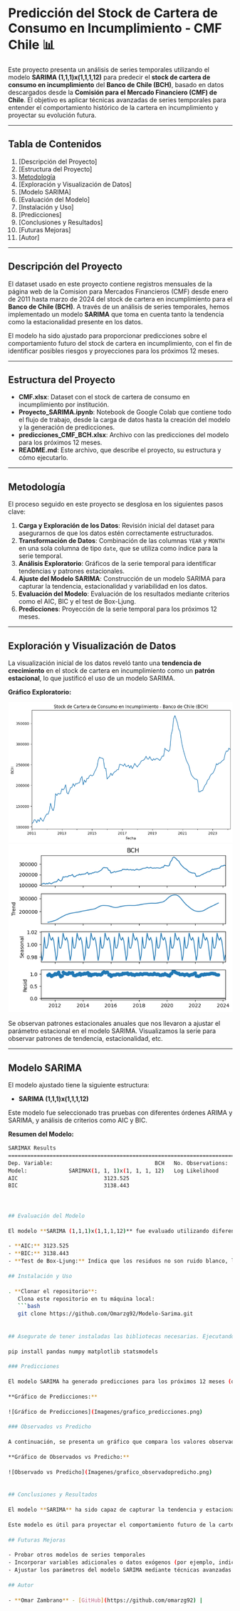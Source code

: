 # Predicción del Stock de Cartera de Consumo en Incumplimiento - CMF Chile 📊

Este proyecto presenta un análisis de series temporales utilizando el modelo **SARIMA (1,1,1)x(1,1,1,12)** para predecir el **stock de cartera de consumo en incumplimiento** del **Banco de Chile (BCH)**, basado en datos descargados desde la **Comisión para el Mercado Financiero (CMF) de Chile**. El objetivo es aplicar técnicas avanzadas de series temporales para entender el comportamiento histórico de la cartera en incumplimiento y proyectar su evolución futura.

---

## Tabla de Contenidos

1. [Descripción del Proyecto]
2. [Estructura del Proyecto]
3. [Metodología](#metodología)
4. [Exploración y Visualización de Datos]
5. [Modelo SARIMA]
6. [Evaluación del Modelo]
7. [Instalación y Uso]
8. [Predicciones]
9. [Conclusiones y Resultados]
10. [Futuras Mejoras]
11. [Autor]

---

## Descripción del Proyecto

El dataset usado en este proyecto contiene registros mensuales de la página web de la Comision para Mercados Financieros (CMF) desde enero de 2011 hasta marzo de 2024 del stock de cartera en incumplimiento para el **Banco de Chile (BCH)**. A través de un análisis de series temporales, hemos implementado un modelo **SARIMA** que toma en cuenta tanto la tendencia como la estacionalidad presente en los datos.

El modelo ha sido ajustado para proporcionar predicciones sobre el comportamiento futuro del stock de cartera en incumplimiento, con el fin de identificar posibles riesgos y proyecciones para los próximos 12 meses.

---

## Estructura del Proyecto

- **CMF.xlsx**: Dataset con el stock de cartera de consumo en incumplimiento por institución.
- **Proyecto_SARIMA.ipynb**: Notebook de Google Colab que contiene todo el flujo de trabajo, desde la carga de datos hasta la creación del modelo y la generación de predicciones.
- **predicciones_CMF_BCH.xlsx**: Archivo con las predicciones del modelo para los próximos 12 meses.
- **README.md**: Este archivo, que describe el proyecto, su estructura y cómo ejecutarlo.
  
---

## Metodología

El proceso seguido en este proyecto se desglosa en los siguientes pasos clave:

1. **Carga y Exploración de los Datos**: Revisión inicial del dataset para asegurarnos de que los datos estén correctamente estructurados.
2. **Transformación de Datos**: Combinación de las columnas `YEAR` y `MONTH` en una sola columna de tipo `date`, que se utiliza como índice para la serie temporal.
3. **Análisis Exploratorio**: Gráficos de la serie temporal para identificar tendencias y patrones estacionales.
4. **Ajuste del Modelo SARIMA**: Construcción de un modelo SARIMA para capturar la tendencia, estacionalidad y variabilidad en los datos.
5. **Evaluación del Modelo**: Evaluación de los resultados mediante criterios como el AIC, BIC y el test de Box-Ljung.
6. **Predicciones**: Proyección de la serie temporal para los próximos 12 meses.

---

## Exploración y Visualización de Datos

La visualización inicial de los datos reveló tanto una **tendencia de crecimiento** en el stock de cartera en incumplimiento como un **patrón estacional**, lo que justificó el uso de un modelo SARIMA.

**Gráfico Exploratorio:**

![Gráfico Exploratorio](Imagenes/grafico_exploratorio.png)
![Gráfico Exploratorio](Imagenes/grafico_patronestendencias.png)


Se observan patrones estacionales anuales que nos llevaron a ajustar el parámetro estacional en el modelo SARIMA. 
Visualizamos la serie para observar patrones de tendencia, estacionalidad, etc.

---

## Modelo SARIMA

El modelo ajustado tiene la siguiente estructura:

- **SARIMA (1,1,1)x(1,1,1,12)**

Este modelo fue seleccionado tras pruebas con diferentes órdenes ARIMA y SARIMA, y análisis de criterios como AIC y BIC.

**Resumen del Modelo:**

```bash
SARIMAX Results                                      
==========================================================================================
Dep. Variable:                                BCH   No. Observations:                  159
Model:             SARIMAX(1, 1, 1)x(1, 1, 1, 12)   Log Likelihood               -1556.762
AIC                           3123.525
BIC                           3138.443



## Evaluación del Modelo

El modelo **SARIMA (1,1,1)x(1,1,1,12)** fue evaluado utilizando diferentes métricas estadísticas como el AIC, BIC, y el test de Box-Ljung. Los resultados sugieren que el modelo capta adecuadamente la estacionalidad de los datos, con una reducción significativa en los valores de AIC y BIC en comparación con otros modelos probados.

- **AIC:** 3123.525
- **BIC:** 3138.443
- **Test de Box-Ljung:** Indica que los residuos no son ruido blanco, lo que sugiere que el modelo puede mejorarse aún más.

## Instalación y Uso

. **Clonar el repositorio**:
   Clona este repositorio en tu máquina local:
   ```bash
   git clone https://github.com/Omarzg92/Modelo-Sarima.git


## Asegurate de tener instaladas las bibliotecas necesarias. Ejecutando: 

pip install pandas numpy matplotlib statsmodels

### Predicciones

El modelo SARIMA ha generado predicciones para los próximos 12 meses (de abril 2024 a marzo 2025). Estas predicciones muestran una tendencia de crecimiento continuo en el stock de cartera de consumo en incumplimiento, con variaciones estacionales claras observadas en años anteriores.

**Gráfico de Predicciones:**

![Gráfico de Predicciones](Imagenes/grafico_predicciones.png)

### Observados vs Predicho

A continuación, se presenta un gráfico que compara los valores observados con los predichos por el modelo SARIMA. Esta comparación revela que los valores observados están en sintonía con los valores predichos, aunque se pueden notar ciertos movimientos o patrones que se desmarcan ligeramente. Sin embargo, las similitudes son muy evidentes.

**Gráfico de Observados vs Predicho:**

![Observado vs Predicho](Imagenes/grafico_observadopredicho.png)


## Conclusiones y Resultados

El modelo **SARIMA** ha sido capaz de capturar la tendencia y estacionalidad presente en los datos históricos. Los resultados sugieren que el **stock de cartera en incumplimiento** del **Banco de Chile** seguirá un patrón de crecimiento con fluctuaciones estacionales a lo largo del próximo año.

Este modelo es útil para proyectar el comportamiento futuro de la cartera en incumplimiento, pero podría mejorarse incorporando más variables macroeconómicas o financieras externas que influyan en la morosidad.

## Futuras Mejoras

- Probar otros modelos de series temporales
- Incorporar variables adicionales o datos exógenos (por ejemplo, indicadores macroeconómicos) para mejorar la precisión del modelo.
- Ajustar los parámetros del modelo SARIMA mediante técnicas avanzadas de optimización.

## Autor

- **Omar Zambrano** - [GitHub](https://github.com/omarzg92) | 
